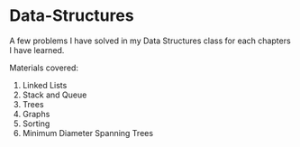 # Data-Structures

A few problems I have solved in my Data Structures class for each chapters I have learned.

Materials covered:
1. Linked Lists
2. Stack and Queue
3. Trees
4. Graphs
5. Sorting
6. Minimum Diameter Spanning Trees
